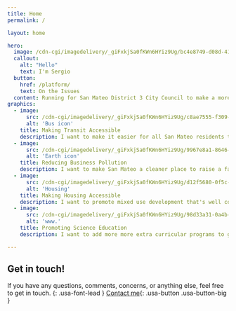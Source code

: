 ```yaml
---
title: Home
permalink: /

layout: home

hero:
  image: /cdn-cgi/imagedelivery/_giFxkjSa0fKWn6HYiz9Ug/bc4e8749-d08d-41cd-51fd-a035b1c91a00/public
  callout:
    alt: "Hello"
    text: I'm Sergio
  button:
    href: /platform/
    text: On the Issues
  content: Running for San Mateo District 3 City Council to make a more equitable, hopeful tomorrow.
graphics:
  - image:
      src: /cdn-cgi/imagedelivery/_giFxkjSa0fKWn6HYiz9Ug/c8ae7555-f309-42a9-c405-c4652a05d600/uswdsgraphics
      alt: 'Bus icon'
    title: Making Transit Accessible
    description: I want to make it easier for all San Mateo residents to access public transit.
  - image:
      src: /cdn-cgi/imagedelivery/_giFxkjSa0fKWn6HYiz9Ug/9967e8a1-8646-46e9-0933-cdb04285a700/public
      alt: 'Earth icon'
    title: Reducing Business Pollution
    description: I want to make San Mateo a cleaner place to raise a family.
  - image:
      src: /cdn-cgi/imagedelivery/_giFxkjSa0fKWn6HYiz9Ug/d12f5680-0f5c-450e-2b77-af8efa29d600/public
      alt: 'Housing'
    title: Making Housing Accessible
    description: I want to promote mixed use development that's well connected to transit to improve housing accessability.
  - image:
      src: /cdn-cgi/imagedelivery/_giFxkjSa0fKWn6HYiz9Ug/98d33a31-0a4b-4a27-56b7-d9a7d6078700/public
      alt: 'www.'
    title: Promoting Science Education
    description: I want to add more more extra curricular programs to get our next generation excited for science and engineering.

---
```

## Get in touch!

If you have any questions, comments, concerns, or anything else, feel free to get in touch.
{: .usa-font-lead }
[Contact me](/contact/){: .usa-button .usa-button-big }
